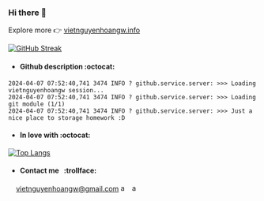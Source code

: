 ### Hi there 👋

Explore more 👉 <a href="https://vietnguyenhoangw.info" target="_blank" rel="noopener noreferrer">vietnguyenhoangw.info</a>

[![GitHub Streak](https://streak-stats.demolab.com/?user=vietnguyenhoangw&theme=dark)](https://git.io/streak-stats)

- #### Github description :octocat:
```
2024-04-07 07:52:40,741 3474 INFO ? github.service.server: >>> Loading vietnguyenhoangw session...
2024-04-07 07:52:40,741 3474 INFO ? github.service.server: >>> Loading git module (1/1)
2024-04-07 07:52:40,741 3474 INFO ? github.service.server: >>> Just a nice place to storage homework :D
```

- #### In love with :octocat:
<!-- [![Anurag's github stats](https://github-readme-stats.vercel.app/api?username=vietnguyenhoangw&theme=radical&show_icons=true&card_width=465)](https://github.com/anuraghazra/github-readme-stats) -->
[![Top Langs](https://github-readme-stats.vercel.app/api/top-langs/?username=vietnguyenhoangw&layout=compact&theme=radical&card_width=465)](https://github.com/anuraghazra/github-readme-stats)

- #### Contact me &nbsp; :trollface:
&nbsp;&nbsp;&nbsp;&nbsp;vietnguyenhoangw@gmail.com <img src="https://www.google.com/gmail/about/static/images/logo-gmail.png?cache=1adba63" width="15" height="15" alt="accessibility text">&nbsp;
<img src="https://upload.wikimedia.org/wikipedia/commons/thumb/6/60/Skype_logo_%282019%E2%80%93present%29.svg/220px-Skype_logo_%282019%E2%80%93present%29.svg.png" width="15" height="15" alt="accessibility text">
